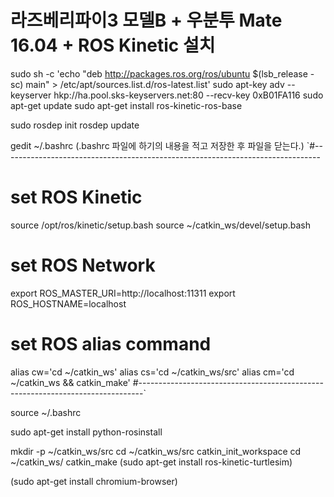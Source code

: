 # 라즈베리파이3 모델B + 우분투 Mate 16.04 + ROS Kinetic 설치

sudo sh -c 'echo "deb http://packages.ros.org/ros/ubuntu $(lsb_release -sc) main" > /etc/apt/sources.list.d/ros-latest.list'
sudo apt-key adv --keyserver hkp://ha.pool.sks-keyservers.net:80 --recv-key 0xB01FA116
sudo apt-get update
sudo apt-get install ros-kinetic-ros-base

sudo rosdep init
rosdep update

gedit ~/.bashrc (.bashrc 파일에 하기의 내용을 적고 저장한 후 파일을 닫는다.)
`#-------------------------------------------------------------------------------
# set ROS Kinetic
source /opt/ros/kinetic/setup.bash
source ~/catkin_ws/devel/setup.bash

# set ROS Network
export ROS_MASTER_URI=http://localhost:11311
export ROS_HOSTNAME=localhost

# set ROS alias command
alias cw='cd ~/catkin_ws'
alias cs='cd ~/catkin_ws/src'
alias cm='cd ~/catkin_ws && catkin_make'
#-------------------------------------------------------------------------------`

source ~/.bashrc

sudo apt-get install python-rosinstall

mkdir -p ~/catkin_ws/src
cd ~/catkin_ws/src
catkin_init_workspace
cd ~/catkin_ws/
catkin_make
(sudo apt-get install ros-kinetic-turtlesim)

(sudo apt-get install chromium-browser)
